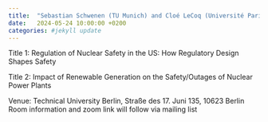 ```yaml
---
title:  "Sebastian Schwenen (TU Munich) and Cloé LeCoq (Université Paris 2 Panthéon)"
date:   2024-05-24 10:00:00 +0200
categories: #jekyll update
---
```


Title 1: Regulation of Nuclear Safety in the US: How Regulatory
Design Shapes Safety

Title 2: Impact of Renewable Generation on the Safety/Outages of
Nuclear Power Plants

Venue: Technical University Berlin,
Straße des 17. Juni 135, 10623 Berlin
Room information and zoom link will
follow via mailing list

